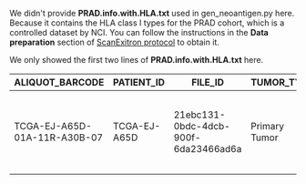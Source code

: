 We didn't provide __PRAD.info.with.HLA.txt__ used in gen_neoantigen.py here. Because it contains the HLA class I types for the PRAD cohort, which is a controlled dataset by NCI. You can follow the instructions in the __Data preparation__ section of [ScanExitron protocol](https://github.com/ylab-hi/ScanExitron/wiki/Exitron-and-exitron-derived-neoantigen-identification-with-ScanExitron-and-ScanNeo) to obtain it.

We only showed the first two lines of __PRAD.info.with.HLA.txt__ here.

| ALIQUOT_BARCODE | PATIENT_ID | FILE_ID | TUMOR_TYPE | HLA_TYPE|
|-----------------|------------|---------|------------|---------|
|TCGA-EJ-A65D-01A-11R-A30B-07  |TCGA-EJ-A65D|21ebc131-0bdc-4dcb-900f-6da23466ad6a|Primary Tumor|HLA-A*29:02,HLA-A*02:01,HLA-B*07:02,HLA-B*44:03,HLA-C*07:02,HLA-C*16:01|
